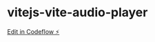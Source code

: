 # vitejs-vite-audio-player

[Edit in Codeflow ⚡️](https://stackblitz.com/~/github.com/chebryan/vitejs-vite-audio-player)